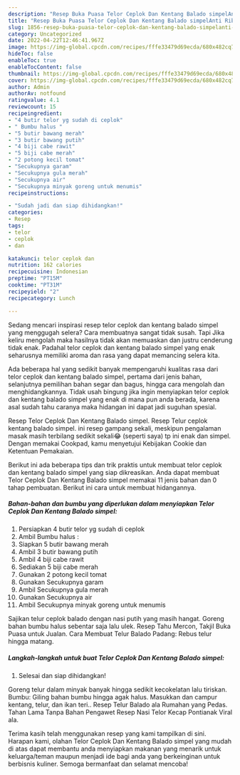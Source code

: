 ```yaml
---
description: "Resep Buka Puasa Telor Ceplok Dan Kentang Balado simpelAnti Ribet"
title: "Resep Buka Puasa Telor Ceplok Dan Kentang Balado simpelAnti Ribet"
slug: 1856-resep-buka-puasa-telor-ceplok-dan-kentang-balado-simpelanti-ribet
category: Uncategorized
date: 2022-04-22T12:46:41.967Z
image: https://img-global.cpcdn.com/recipes/fffe33479d69ecda/680x482cq70/telor-ceplok-dan-kentang-balado-simpel-foto-resep-utama.jpg
hideToc: false
enableToc: true
enableTocContent: false
thumbnail: https://img-global.cpcdn.com/recipes/fffe33479d69ecda/680x482cq70/telor-ceplok-dan-kentang-balado-simpel-foto-resep-utama.jpg
cover: https://img-global.cpcdn.com/recipes/fffe33479d69ecda/680x482cq70/telor-ceplok-dan-kentang-balado-simpel-foto-resep-utama.jpg
author: Admin
authorAv: notfound
ratingvalue: 4.1
reviewcount: 15
recipeingredient:
- "4 butir telor yg sudah di ceplok"
- " Bumbu halus "
- "5 butir bawang merah"
- "3 butir bawang putih"
- "4 biji cabe rawit"
- "5 biji cabe merah"
- "2 potong kecil tomat"
- "Secukupnya garam"
- "Secukupnya gula merah"
- "Secukupnya air"
- "Secukupnya minyak goreng untuk menumis"
recipeinstructions:

- "Sudah jadi dan siap dihidangkan!"
categories:
- Resep
tags:
- telor
- ceplok
- dan

katakunci: telor ceplok dan 
nutrition: 162 calories
recipecuisine: Indonesian
preptime: "PT15M"
cooktime: "PT31M"
recipeyield: "2"
recipecategory: Lunch

---
```



Sedang mencari inspirasi resep telor ceplok dan kentang balado simpel yang menggugah selera? Cara membuatnya sangat tidak susah. Tapi Jika keliru mengolah maka hasilnya tidak akan memuaskan dan justru cenderung tidak enak. Padahal telor ceplok dan kentang balado simpel yang enak seharusnya memiliki aroma dan rasa yang dapat memancing selera kita.


Ada beberapa hal yang sedikit banyak mempengaruhi kualitas rasa dari telor ceplok dan kentang balado simpel, pertama dari jenis bahan, selanjutnya pemilihan bahan segar dan bagus, hingga cara mengolah dan menghidangkannya. Tidak usah bingung jika ingin menyiapkan telor ceplok dan kentang balado simpel yang enak di mana pun anda berada, karena asal sudah tahu caranya maka hidangan ini dapat jadi suguhan spesial.

Resep Telor Ceplok Dan Kentang Balado simpel. Resep Telur ceplok kentang balado simpel. ini resep gampang sekali, meskipun pengalaman masak masih terbilang sedikit sekali😂 (seperti saya) tp ini enak dan simpel. Dengan memakai Cookpad, kamu menyetujui Kebijakan Cookie dan Ketentuan Pemakaian.


Berikut ini ada beberapa tips dan trik praktis untuk membuat telor ceplok dan kentang balado simpel yang siap dikreasikan. Anda dapat membuat Telor Ceplok Dan Kentang Balado simpel memakai 11 jenis bahan dan 0 tahap pembuatan. Berikut ini cara untuk membuat hidangannya.

<!--inarticleads1-->

##### Bahan-bahan dan bumbu yang diperlukan dalam menyiapkan Telor Ceplok Dan Kentang Balado simpel:

1. Persiapkan 4 butir telor yg sudah di ceplok
1. Ambil  Bumbu halus :
1. Siapkan 5 butir bawang merah
1. Ambil 3 butir bawang putih
1. Ambil 4 biji cabe rawit
1. Sediakan 5 biji cabe merah
1. Gunakan 2 potong kecil tomat
1. Gunakan Secukupnya garam
1. Ambil Secukupnya gula merah
1. Gunakan Secukupnya air
1. Ambil Secukupnya minyak goreng untuk menumis


Sajikan telur ceplok balado dengan nasi putih yang masih hangat. Goreng bahan bumbu halus sebentar saja lalu ulek. Resep Tahu Mercon, Takjil Buka Puasa untuk Jualan. Cara Membuat Telur Balado Padang: Rebus telur hingga matang. 

<!--inarticleads2-->

##### Langkah-langkah untuk buat Telor Ceplok Dan Kentang Balado simpel:


1. Selesai dan siap dihidangkan!

Goreng telur dalam minyak banyak hingga sedikit kecokelatan lalu tiriskan. Bumbu: Giling bahan bumbu hingga agak halus. Masukkan dan campur kentang, telur, dan ikan teri.. Resep Telur Balado ala Rumahan yang Pedas. Tahan Lama Tanpa Bahan Pengawet Resep Nasi Telor Kecap Pontianak Viral ala. 

Terima kasih telah menggunakan resep yang kami tampilkan di sini. Harapan kami, olahan Telor Ceplok Dan Kentang Balado simpel yang mudah di atas dapat membantu anda menyiapkan makanan yang menarik untuk keluarga/teman maupun menjadi ide bagi anda yang berkeinginan untuk berbisnis kuliner. Semoga bermanfaat dan selamat mencoba!
